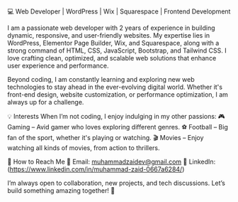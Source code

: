 💻 Web Developer | WordPress | Wix | Squarespace | Frontend Development

I am a passionate web developer with 2 years of experience in building dynamic, responsive, and user-friendly websites. My expertise lies in WordPress, Elementor Page Builder, Wix, and Squarespace, along with a strong command of HTML, CSS, JavaScript, Bootstrap, and Tailwind CSS. I love crafting clean, optimized, and scalable web solutions that enhance user experience and performance.

Beyond coding, I am constantly learning and exploring new web technologies to stay ahead in the ever-evolving digital world. Whether it's front-end design, website customization, or performance optimization, I am always up for a challenge.

💡 Interests
When I’m not coding, I enjoy indulging in my other passions:
🎮 Gaming – Avid gamer who loves exploring different genres.
⚽ Football – Big fan of the sport, whether it's playing or watching.
🎬 Movies – Enjoy watching all kinds of movies, from action to thrillers.

📩 How to Reach Me
📧 Email: muhammadzaidev@gmail.com
🔗 LinkedIn: (https://www.linkedin.com/in/muhammad-zaid-0667a6284/)

I’m always open to collaboration, new projects, and tech discussions. Let’s build something amazing together! 🚀
